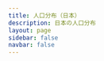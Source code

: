 ```yaml
---
title: 人口分布（日本）
description: 日本の人口分布
layout: page
sidebar: false
navbar: false
---
```


<script setup lang="ts">
import { onMounted } from 'vue'
import { Earth } from './Earth'
import EarthCard from './EarthCard.vue'

const earth = new Earth()

onMounted(earth.init)
</script>

<div class="relative w-full h-screen z-1000">
  <div id="map" class="w-full h-full" />
  <EarthCard :earth />
</div>
